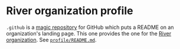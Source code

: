 # River organization profile

`.github` is a [magic repository](https://docs.github.com/en/organizations/collaborating-with-groups-in-organizations/customizing-your-organizations-profile#adding-a-public-organization-profile-readme) for GitHub which puts a README on an organization's landing page. This one provides the one for the [River organization](https://github.com/riverqueue). See [`profile/README.md`](../profile/README.md).